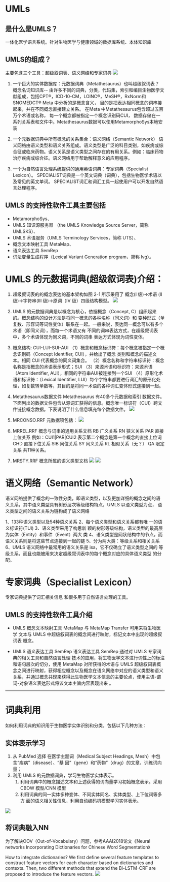 # UMLs
## 是什么是UMLS？
一体化医学语言系统。针对生物医学与健康领域的数据库系统、本体知识库

## UMLS的组成？
主要包含三个工具：超级叙词表、语义网络和专家词典
![](https://github.com/ningshixian/UMLs/blob/master/1.png)

1. 一个巨大的实体数据库：元数据词典（Metathesaurus）也叫超级叙词表？
概念名词知识库--  由许多不同的词典，分类，代码集，索引和编目生物医学文献组成，包括CPT®，ICD-10-CM，LOINC®，MeSH®，RxNorm和SNOMEDCT®
Meta 中分析的是概念含义， 目的是把表达相同概念的词串接起来，并在不同概念直接建立关系。
在Meta 中Metathesaurus包含超过五百万个术语或名称， 每一个概念都被指定一个概念识别码CUI， 数据存储在一系列关系表和文件中。Metathesaurus数据可以使用MetamorphoSys本地安装

2. 一个元数据词典中所有概念的关系集合：语义网络（Semantic Network）
语义网络由语义类型和语义关系组成。语义类型是广泛的科目类别，如疾病或综合征或临床药物。语义关系是语义类型之间存在的有用关系。例如：临床药物治疗疾病或综合征。语义网络用于帮助解释意义的应用程序。

3. 一个为自然语言处理系统提供的通用英语词典：专家词典（Specialist Lexicon）。
SPECIALIST词典是一个英文词典（词典），包括生物医学术语以及常见的英文单词。
SPECIALIST词汇和词汇工具一起使用户可以开发自然语言处理程序。

## UMLS 的支持性软件工具主要包括 
- MetamorphoSys、
- UMLS 知识源服务器 （the UMLS Knowledge Source Server，简称 UMLSKS）、
- UMLS 术语服务（UMLS  Terminology Services，简称 UTS）、
- 概念文本映射工具 MetaMap、
- 语义表达工具 SemRep 
- 词法变量生成程序（Lexical Variant Generation program，简称 lvg）。

# UMLS 的元数据词典(超级叙词表)介绍：

1. 超级叙词表的的概念表达的基本架构如图 2-1 所示采用了  概念(I 级)→术语 (II 级)→字符串(III 级)→原词（IV 级）四级结构模型。
![](https://github.com/ningshixian/UMLs/blob/master/2.png)
2. UMLS 的元数据词典是以概念为核心，依据概念（Concept, C）组织起来的。概念结构的设计方法是将同一概念的各种名称（同义词）和 变种形式（单复数、形容词等词性变体）联系在一起。一般来说，表达同一概念可以有多个术语（即同义词），而每一个术语又有 不同的词串表达方式，在超级叙词表中，多个术语体现为同义词，不同的词串 表达方式体现为词性变体。
3. 概念结构: CUI-LUI-SUI-AUI
（1）概念和概念标识符：每个概念被指定一个概念识别码（Concept Identifier, CUI），并给出了概念 类别和概念的描述文本。相同 CUI 代表概念的同义词集合。
（2）概念名称和字符串标识符：概念名称是指概念的术语表示形式；SUI
（3）来源术语和标识符：来源术语（Atom Identifier, AUI），相同的字符串AUI被连接到一个SUI
（4）原形化术语和标识符：（Lexical Identifier, LUI）每个字符串都要进行词汇的原形化处理，如复数转单数等，其目的是将同一术语的各种词汇变体形式连接到一起。

5. Metathesaurus数据文件
Metathesaurus 有40多个元数据和索引 数据文件。
下面列出的数据文件包含从源词汇获得的信息。概念唯一标识符（CUI）跨文件链接概念数据。下表说明了什么信息填充每个数据文件。
![](https://github.com/ningshixian/UMLs/blob/master/3.png)

6. MRCONSO.RRF 元数据项包括：
![](https://github.com/ningshixian/UMLs/blob/master/4.png)

7. MRREL.RRF      概念与词串的通用关系文档
     RB       广义关系
     RN       狭义关系
     PAR     直接上位关系     例如：CUI1|PAR|CUI2 表示第二个概念是第一个概念的直接上位词
     CHD     直接下位关系
     SIB       同位关系
     SY        同义关系
     RL        相似关系（无？）
     QA        限定关系
 共11种关系。
 
8. MRSTY.RRF      概念所属的语义类型文档
![](https://github.com/ningshixian/UMLs/blob/master/5.png)
![](https://github.com/ningshixian/UMLs/blob/master/6.png)
 
# 语义网络（Semantic Network）

语义网络提供了概念的一致性分类，即语义类型，以及更加详细的概念之间的语 义关系，其中语义类型具有树形层次等级结构特点，UMLS 以语义类型为点， 语义类型之间的语义关系为链构成了语义网络

1、133种语义类型以及54种语义关系
2、每个语义类型和语义关系都有唯 一的语义标识符(TUI)
3、语义类型采用了构思新 颖的树形等级结构，语义类型的最高层为实体（Entity）和事件（Event）两大 类
4、语义类型是网状结构中的节点，而语义关系则是将这些节点连接到一起的链
5、分为两大类：等级关系和相关关系
6、UMLS 语义网络中最常用的语义关系是 isa，它不仅确立了语义类型之间的 等级关系，而且也能被用来决定超级叙词表中的每个概念对应的具体语义类型
的分配。

# 专家词典（Specialist Lexicon）

专家词典提供了词汇相关信息 和很多用于自然语言处理的工具。

## UMLS 的支持性软件工具介绍
- UMLS 概念文本映射工具 MetaMap 与 MetaMap Transfer
可用来将生物医学 文本与 UMLS 中超级叙词表的概念间进行映射，标记文本中出现的超级叙词表 概念。

- UMLS 语义表达工具 SemRep
语义表达工具 SemRep 通过对 UMLS 专家词典的相关工具和自然语言处理 技术的应用，将生物医学文本进行词性上的标注和语句层次的切分，使用 MetaMap 对所获得的术语与 UMLS 超级叙词表概念之间进行映射，获得相应概念以及概念在语义网络中对应的语义类型和语义关系，并通过概念共现来获得此生物医学文本信息的主要论点，使用主语-谓词-对象语义表达形式将该文本主旨内容表现出来 。

----
# 词典利用
如何利用词典的知识用于生物医学实体识别和分类，包括以下几种方法：

## 实体表示学习
1. 从 PubMed 选择 在医学主题词（Medical Subject Headings, Mesh）中包含“疾病”（disease）、“基 因”（gene）和“药物”（drug）的文章，训练词向量；
2. 利用 UMLS 的元数据词典，学习生物医学实体表示。
    1. 利用词典中的概念描述文本和上述获得的词向量学习初始概念表示。采用 CBOW 模型/CNN 模型
    2. 利用词典的同一实体多种变体、不同实体同名、实体类型、上下位词等多方 面的语义相关性信息，利用自动编码机模型学习实体表示。

![](https://github.com/ningshixian/UMLs/blob/master/8.png)
    
## 将词典融入NN
为了解决OOV（Out-of-Vocabulary）问题，参考AAAI2018论文《Neural networks Incorporating Dictionaries for  Chinese Word Segmentation》

How to integrate dictionaries?
We first define several feature templates to construct feature vectors for each character based on dictionaries and contexts.
Then, two different methods that extend the Bi-LSTM-CRF are  proposed to introduce the feature vectors.
![](https://github.com/ningshixian/UMLs/blob/master/7.png)

